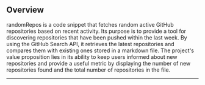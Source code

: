 ##  Overview

randomRepos is a code snippet that fetches random active GitHub repositories based on recent activity. Its purpose is to provide a tool for discovering repositories that have been pushed within the last week. By using the GitHub Search API, it retrieves the latest repositories and compares them with existing ones stored in a markdown file. The project's value proposition lies in its ability to keep users informed about new repositories and provide a useful metric by displaying the number of new repositories found and the total number of repositories in the file.

---
